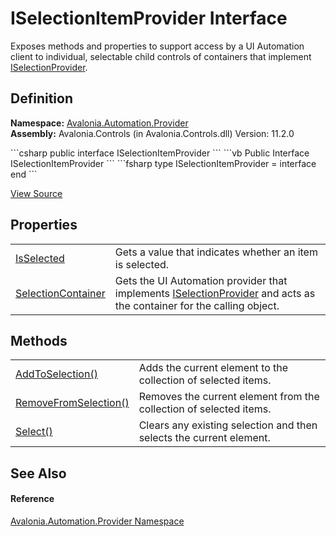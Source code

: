 # ISelectionItemProvider Interface


Exposes methods and properties to support access by a UI Automation client to individual, selectable child controls of containers that implement <a href="T_Avalonia_Automation_Provider_ISelectionProvider">ISelectionProvider</a>.



## Definition
**Namespace:** <a href="N_Avalonia_Automation_Provider">Avalonia.Automation.Provider</a>  
**Assembly:** Avalonia.Controls (in Avalonia.Controls.dll) Version: 11.2.0

<Tabs groupId="api-code-preview">
<TabItem value="csharp" label="C#">
```csharp
public interface ISelectionItemProvider
```
</TabItem>
<TabItem value="vb" label="VB">
```vb
Public Interface ISelectionItemProvider
```
</TabItem>
<TabItem value="fsharp" label="F#">
```fsharp
type ISelectionItemProvider = interface end
```
</TabItem>
</Tabs>



<a href="https://github.com/AvaloniaUI/Avalonia/tree/master/src/Windows/Avalonia.Win32/Interop/Automation/ISelectionItemProvider.cs" title="View the source code">View Source</a>



## Properties
<table>
<tr>
<td><a href="P_Avalonia_Automation_Provider_ISelectionItemProvider_IsSelected">IsSelected</a></td>
<td>Gets a value that indicates whether an item is selected.</td>
</tr>
<tr>
<td><a href="P_Avalonia_Automation_Provider_ISelectionItemProvider_SelectionContainer">SelectionContainer</a></td>
<td>Gets the UI Automation provider that implements <a href="T_Avalonia_Automation_Provider_ISelectionProvider">ISelectionProvider</a> and acts as the container for the calling object.</td>
</tr>
</table>

## Methods
<table>
<tr>
<td><a href="M_Avalonia_Automation_Provider_ISelectionItemProvider_AddToSelection">AddToSelection()</a></td>
<td>Adds the current element to the collection of selected items.</td>
</tr>
<tr>
<td><a href="M_Avalonia_Automation_Provider_ISelectionItemProvider_RemoveFromSelection">RemoveFromSelection()</a></td>
<td>Removes the current element from the collection of selected items.</td>
</tr>
<tr>
<td><a href="M_Avalonia_Automation_Provider_ISelectionItemProvider_Select">Select()</a></td>
<td>Clears any existing selection and then selects the current element.</td>
</tr>
</table>

## See Also


#### Reference
<a href="N_Avalonia_Automation_Provider">Avalonia.Automation.Provider Namespace</a>  

